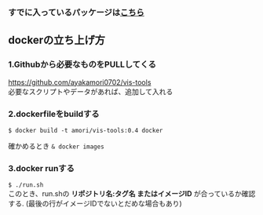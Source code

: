 ### すでに入っているパッケージは[こちら](https://github.com/jupyter/docker-stacks/wiki/aarch64-datascience-notebook-bada6c21e945)

## dockerの立ち上げ方  

### **1.Githubから必要なものをPULLしてくる**  
https://github.com/ayakamori0702/vis-tools  
必要なスクリプトやデータがあれば、追加して入れる
### **2.dockerfileをbuildする**  
```$ docker build -t amori/vis-tools:0.4 docker```  

確かめるとき
```& docker images```

### **3.docker runする**  
```$ ./run.sh```  
このとき、run.shの **リポジトリ名:タグ名 またはイメージID** が合っているか確認する.
(最後の行がイメージIDでないとだめな場合もあり)




